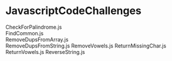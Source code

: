 # JavascriptCodeChallenges

CheckForPalindrome.js	
FindCommon.js	
RemoveDupsFromArray.js	
RemoveDupsFromString.js
RemoveVowels.js	
ReturnMissingChar.js	
ReturnVowels.js	
ReverseString.js
